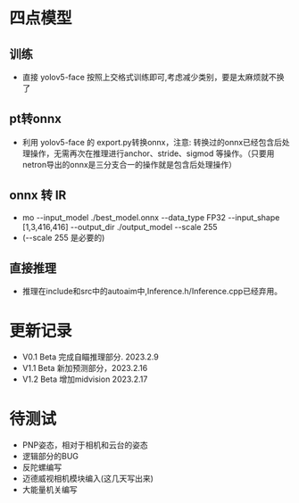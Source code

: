 # 四点模型
## 训练
- 直接 yolov5-face 按照上交格式训练即可,考虑减少类别，要是太麻烦就不换了

## pt转onnx
- 利用 yolov5-face 的 export.py转换onnx，注意: 转换过的onnx已经包含后处理操作，无需再次在推理进行anchor、stride、sigmod 等操作。（只要用netron导出的onnx是三分支合一的操作就是包含后处理操作）

## onnx 转 IR
- mo --input_model ./best_model.onnx --data_type FP32 --input_shape [1,3,416,416] --output_dir ./output_model --scale 255     
- (--scale 255 是必要的)

## 直接推理
- 推理在include和src中的autoaim中,Inference.h/Inference.cpp已经弃用。

# 更新记录
- V0.1 Beta 完成自瞄推理部分. 2023.2.9
- V1.1 Beta 新加预测部分，2023.2.16
- V1.2 Beta 增加midvision 2023.2.17

# 待测试
- PNP姿态，相对于相机和云台的姿态
- 逻辑部分的BUG
- 反陀螺编写
- 迈德威视相机模块编入(这几天写出来)
- 大能量机关编写